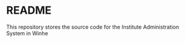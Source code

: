 # README #

This repository stores the source code for the Institute Administration System in Winhe

